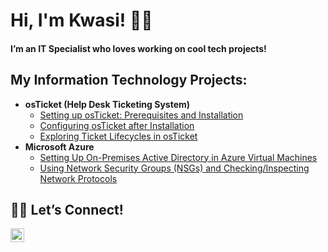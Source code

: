 <h1>Hi, I'm Kwasi! 🙋‍♂️ <a href="https://linkedin.com/in/Josh"></a>
</h1>
<h4>I’m an IT Specialist who loves working on cool tech projects!</h4>

<h2> My Information Technology Projects:</h2>

- <b>osTicket (Help Desk Ticketing System)</b>
  - [Setting up osTicket: Prerequisites and Installation](https://github.com/kwasi-duah/osticket-prereqs)
  - [Configuring osTicket after Installation](https://github.com/kwasi-duah/post-install-config)
  - [Exploring Ticket Lifecycles in osTicket](https://github.com/kwasi-duah/ticket-lifecycle)
- <b>Microsoft Azure</b>
  - [Setting Up On-Premises Active Directory in Azure Virtual Machines](https://github.com/kwasi-duah/configure-ad)
  - [Using Network Security Groups (NSGs) and Checking/Inspecting Network Protocols](https://github.com/kwasi-duah/azure-network-protocols)

<h2>👨‍💻 Let’s Connect!</h2>

[<img align="left" alt="Josh | LinkedIn" width="22px" src="https://cdn.jsdelivr.net/npm/simple-icons@v3/icons/linkedin.svg" />][linkedin]

[linkedin]: https://linkedin.com/in/kwasibduah/

